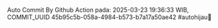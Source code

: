 Auto Commit By Github Action pada: 2025-03-23 19:36:33 WIB, COMMIT_UUID 45b95c5b-058a-4984-b573-b7a17a50ae42 #autohijau🗿
